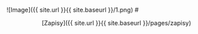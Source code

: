 ![Image]({{ site.url }}{{ site.baseurl }}/1.png)
#<p style="text-align: center;"> [Zapisy]({{ site.url }}{{ site.baseurl }}/pages/zapisy)</p>